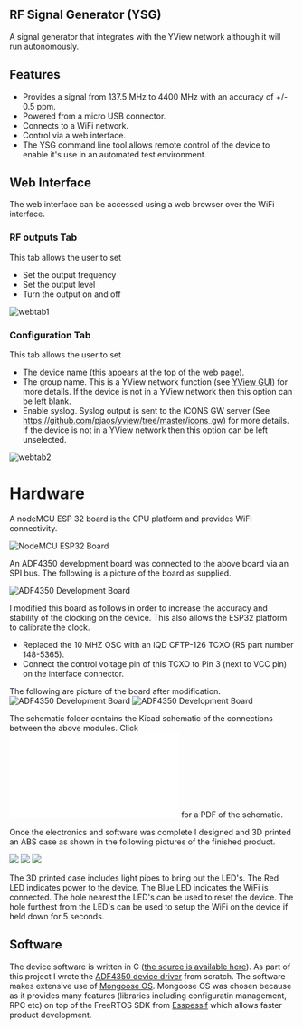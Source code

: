 ## RF Signal Generator (YSG)
A signal generator that integrates with the YView network although it will run autonomously.

## Features
 * Provides a signal from 137.5 MHz to 4400 MHz with an accuracy of +/- 0.5 ppm.
 * Powered from a micro USB connector.
 * Connects to a WiFi network.
 * Control via a web interface.
 * The YSG command line tool allows remote control of the device to enable it's use in an automated test environment.

## Web Interface
The web interface can be accessed using a web browser over the WiFi interface.

### RF outputs Tab
This tab allows the user to set

* Set the output frequency
* Set the output level
* Turn the output on and off

![webtab1](doc/webtab1.png)

### Configuration Tab
This tab allows the user to set

* The device name (this appears at the top of the web page).
* The group name. This is a YView network function (see [YView GUI](https://github.com/pjaos/yview/tree/master/gui/java)) for more details. If the device is not in a YView network then this option can be left blank.
* Enable syslog. Syslog output is sent to the ICONS GW server (See https://github.com/pjaos/yview/tree/master/icons_gw) for more details. If the device is not in a YView network then this option can be left unselected.

![webtab2](doc/webtab2.png)


# Hardware

A nodeMCU ESP 32 board is the CPU platform and provides WiFi connectivity.

![NodeMCU ESP32 Board](doc/nodemcu_esp32.jpg)

An ADF4350 development board was connected to the above board via an SPI bus. The following is a picture of the board as supplied.

![ADF4350 Development Board](doc/adf4350_dev_board.jpg)

I modified this board as follows in order to increase the accuracy and stability of the clocking on the device. This also allows the ESP32 platform to calibrate the clock.

* Replaced the 10 MHZ OSC with an IQD CFTP-126 TCXO (RS part number 148-5365).
* Connect the control voltage pin of this TCXO to Pin 3 (next to VCC pin) on the interface connector.

The following are picture of the board after modification.
![ADF4350 Development Board](doc/adf4350_dev_board_moda.jpg)
![ADF4350 Development Board](doc/adf4350_dev_board_modb.jpg)

The schematic folder contains the Kicad schematic of the connections between the above modules. Click ![here](doc/schematic.pdf) for a PDF of the schematic.

Once the electronics and software was complete I designed and 3D printed an ABS case as shown in the following pictures of the finished product.

![](doc/ysg3.jpg)
![](doc/ysg1.jpg)
![](doc/ysg2.jpg)

The 3D printed case includes light pipes to bring out the LED's. The Red LED indicates power to the device. The Blue LED indicates the WiFi is connected. The hole nearest the LED's can be used to  reset the device. The hole furthest from the LED's can be used to setup the WiFi on the device if held down for 5 seconds.

## Software
The device software is written in C ([the source is available here](mgos)). As part of this project I wrote the [ADF4350 device driver](https://github.com/pjaos/adf4350) from scratch.
The software makes extensive use of [Mongoose OS](https://mongoose-os.com/). Mongoose OS was chosen because as it provides many features (libraries including configuratin management, RPC etc) on top of the FreeRTOS SDK from [Esspessif](https://www.espressif.com/en/products/software/esp-sdk/overview) which allows faster product development.
